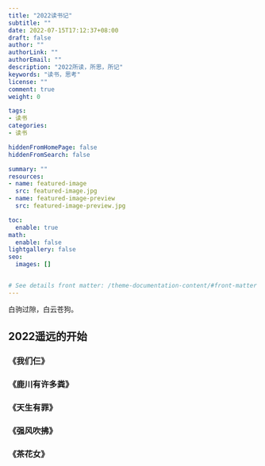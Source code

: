 ```yaml
---
title: "2022读书记"
subtitle: ""
date: 2022-07-15T17:12:37+08:00
draft: false
author: ""
authorLink: ""
authorEmail: ""
description: "2022所读，所思，所记"
keywords: "读书，思考"
license: ""
comment: true
weight: 0

tags:
- 读书
categories:
- 读书

hiddenFromHomePage: false
hiddenFromSearch: false

summary: ""
resources:
- name: featured-image
  src: featured-image.jpg
- name: featured-image-preview
  src: featured-image-preview.jpg

toc:
  enable: true
math:
  enable: false
lightgallery: false
seo:
  images: []


# See details front matter: /theme-documentation-content/#front-matter
---
```


<!--more-->



白驹过隙，白云苍狗。


## 2022遥远的开始

### 《我们仨》

### 《鹿川有许多粪》

### 《天生有罪》

### 《强风吹拂》

### 《茶花女》